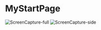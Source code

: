 # MyStartPage
![ScreenCapture-full](https://github.com/Etxau24/MyStartPage/blob/master/img/FullScreenCap.png)
![ScreenCapture-side](https://github.com/Etxau24/MyStartPage/blob/master/img/SideScreenCap.png)
